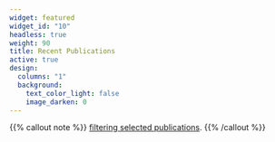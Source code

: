 ```yaml
---
widget: featured
widget_id: "10"
headless: true
weight: 90
title: Recent Publications
active: true
design:
  columns: "1"
  background:
    text_color_light: false
    image_darken: 0
---
```

{{% callout note %}}
[filtering selected publications](./publication/).
{{% /callout %}}
